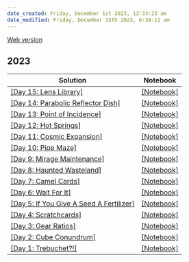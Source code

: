 ```yaml
---
date_created: Friday, December 1st 2023, 12:33:23 am
date_modified: Friday, December 15th 2023, 6:38:11 am
---
```


[Web version](https://saberzero1.github.io/advent-of-code/)

## 2023

| Solution | Notebook |
| --- | --- |
| [\[Day 15: Lens Library\]](https://saberzero1.github.io/advent-of-code/2023/day/15.html) | [\[Notebook\]](solutions/2023/day/15.ipynb) |
| [\[Day 14: Parabolic Reflector Dish\]](https://saberzero1.github.io/advent-of-code/2023/day/14.html) | [\[Notebook\]](solutions/2023/day/14.ipynb) |
| [\[Day 13: Point of Incidence\]](https://saberzero1.github.io/advent-of-code/2023/day/13.html) | [\[Notebook\]](solutions/2023/day/13.ipynb) |
| [\[Day 12: Hot Springs\]](https://saberzero1.github.io/advent-of-code/2023/day/12.html) | [\[Notebook\]](solutions/2023/day/12.ipynb) |
| [\[Day 11: Cosmic Expansion\]](https://saberzero1.github.io/advent-of-code/2023/day/11.html) | [\[Notebook\]](solutions/2023/day/11.ipynb) |
| [\[Day 10: Pipe Maze\]](https://saberzero1.github.io/advent-of-code/2023/day/10.html) | [\[Notebook\]](solutions/2023/day/10.ipynb) |
| [\[Day 9: Mirage Maintenance\]](https://saberzero1.github.io/advent-of-code/2023/day/9.html) | [\[Notebook\]](solutions/2023/day/9.ipynb) |
| [\[Day 8: Haunted Wasteland\]](https://saberzero1.github.io/advent-of-code/2023/day/8.html) | [\[Notebook\]](solutions/2023/day/8.ipynb) |
| [\[Day 7: Camel Cards\]](https://saberzero1.github.io/advent-of-code/2023/day/7.html) | [\[Notebook\]](solutions/2023/day/7.ipynb) |
| [\[Day 6: Wait For It\]](https://saberzero1.github.io/advent-of-code/2023/day/6.html) | [\[Notebook\]](solutions/2023/day/6.ipynb) |
| [\[Day 5: If You Give A Seed A Fertilizer\]](https://saberzero1.github.io/advent-of-code/2023/day/5.html) | [\[Notebook\]](solutions/2023/day/5.ipynb) |
| [\[Day 4: Scratchcards\]](https://saberzero1.github.io/advent-of-code/2023/day/4.html) | [\[Notebook\]](solutions/2023/day/4.ipynb) |
| [\[Day 3: Gear Ratios\]](https://saberzero1.github.io/advent-of-code/2023/day/3.html) | [\[Notebook\]](solutions/2023/day/3.ipynb) |
| [\[Day 2: Cube Conundrum\]](https://saberzero1.github.io/advent-of-code/2023/day/2.html) | [\[Notebook\]](solutions/2023/day/2.ipynb) |
| [\[Day 1: Trebuchet?!\]](https://saberzero1.github.io/advent-of-code/2023/day/1.html) | [\[Notebook\]](solutions/2023/day/1.ipynb) |
